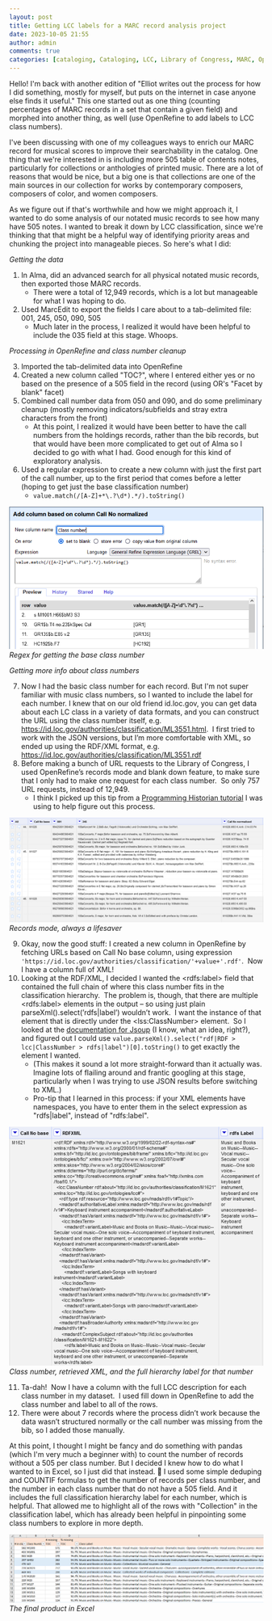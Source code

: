 ```yaml
---
layout: post
title: Getting LCC labels for a MARC record analysis project
date: 2023-10-05 21:55
author: admin
comments: true
categories: [cataloging, Cataloging, LCC, Library of Congress, MARC, OpenRefine]
---
```

<!-- wp:paragraph -->
<p>Hello! I'm back with another edition of "Elliot writes out the process for how I did something, mostly for myself, but puts on the internet in case anyone else finds it useful." This one started out as one thing (counting percentages of MARC records in a set that contain a given field) and morphed into another thing, as well (use OpenRefine to add labels to LCC class numbers).</p>
<!-- wp:paragraph -->

<!-- wp:paragraph -->
<p>I've been discussing with one of my colleagues ways to enrich our MARC record for musical scores to improve their searchability in the catalog.  One thing that we're interested in is including more 505 table of contents notes, particularly for collections or anthologies of printed music.  There are a lot of reasons that would be nice, but a big one is that collections are one of the main sources in our collection for works by contemporary composers, composers of color, and women composers.  </p>
<!-- /wp:paragraph -->

<!-- wp:paragraph -->
<p>As we figure out if that's worthwhile and how we might approach it, I wanted to do some analysis of our notated music records to see how many have 505 notes.  I wanted to break it down by LCC classification, since we're thinking that that might be a helpful way of identifying priority areas and chunking the project into manageable pieces.  So here's what I did:</p>
<!-- /wp:paragraph -->

<!-- wp:paragraph -->
<p><em>Getting the data</em></p>
<!-- /wp:paragraph -->

<!-- wp:list {"ordered":true} -->
<ol><!-- wp:list-item -->
<li>In Alma, did an advanced search for all physical notated music records, then exported those MARC records.<!-- wp:list -->
<ul><!-- wp:list-item -->
<li>There were a total of 12,949 records, which is a lot but manageable for what I was hoping to do.</li>
<!-- /wp:list-item --></ul>
<!-- /wp:list --></li>
<!-- /wp:list-item -->

<!-- wp:list-item -->
<li>Used MarcEdit to export the fields I care about to a tab-delimited file: 001, 245, 050, 090, 505<!-- wp:list -->
<ul><!-- wp:list-item -->
<li>Much later in the process, I realized it would have been helpful to include the 035 field at this stage.  Whoops.</li>
<!-- /wp:list-item --></ul>
<!-- /wp:list --></li>
<!-- /wp:list-item --></ol>
<!-- /wp:list -->

<!-- wp:paragraph -->
<p><em>Processing in OpenRefine and class number cleanup</em></p>
<!-- /wp:paragraph -->

<!-- wp:list {"ordered":true,"start":3} -->
<ol start="3"><!-- wp:list-item -->
<li>Imported the tab-delimited data into OpenRefine</li>
<!-- /wp:list-item -->

<!-- wp:list-item -->
<li>Created a new column called "TOC?", where I entered either yes or no based on the presence of a 505 field in the record (using OR's "Facet by blank" facet)</li>
<!-- /wp:list-item -->

<!-- wp:list-item -->
<li>Combined call number data from 050 and 090, and do some preliminary cleanup (mostly removing indicators/subfields and stray extra characters from the front)<!-- wp:list -->
<ul><!-- wp:list-item -->
<li>At this point, I realized it would have been better to have the call numbers from the holdings records, rather than the bib records, but that would have been more complicated to get out of Alma so I decided to go with what I had.  Good enough for this kind of exploratory analysis.</li>
<!-- /wp:list-item --></ul>
<!-- /wp:list --></li>
<!-- /wp:list-item -->

<!-- wp:list-item -->
<li>Used a regular expression to create a new column with just the first part of the call number, up to the first period that comes before a letter (hoping to get just the base classification number)<!-- wp:list -->
<ul><!-- wp:list-item -->
<li><code>value.match(/[A-Z]+*\.?\d*).*/).toString()</code></li>
<!-- /wp:list-item --></ul>
<!-- /wp:list --></li>
<!-- /wp:list-item --></ol>
<!-- /wp:list -->

![Screenshot of an OpenRefine window for &quot;Add column based on column Call No normalized&quot;.](/images/2023/CallNo-regex.png) *Regex for getting the base class number*

<!-- wp:paragraph -->
<p><em>Getting more info about class numbers</em></p>
<!-- /wp:paragraph -->

<!-- wp:list {"ordered":true,"start":7} -->
<ol start="7"><!-- wp:list-item -->
<li>Now I had the basic class number for each record. But I'm not super familiar with music class numbers, so I wanted to include the label for each number. I knew that on our old friend id.loc.gov, you can get data about each LC class in a variety of data formats, and you can construct the URL using the class number itself, e.g. <a href="https://id.loc.gov/authorities/classification/ML3551.html">https://id.loc.gov/authorities/classification/ML3551.html</a>.&nbsp; I first tried to work with the JSON versions, but I’m more comfortable with XML, so ended up using the RDF/XML format, e.g. <a href="https://id.loc.gov/authorities/classification/ML3551.rdf">https://id.loc.gov/authorities/classification/ML3551.rdf</a></li>
<!-- /wp:list-item -->

<!-- wp:list-item -->
<li>Before making a bunch of URL requests to the Library of Congress, I used OpenRefine’s records mode and blank down feature, to make sure that I only had to make one request for each class number.&nbsp; So only 757 URL requests, instead of 12,949.<!-- wp:list -->
<ul><!-- wp:list-item -->
<li>I think I picked up this tip from a <a href="https://programminghistorian.org/en/lessons/fetch-and-parse-data-with-openrefine#example-2-url-queries-and-parsing-json">Programming Historian tutorial</a> I was using to help figure out this process.</li>
<!-- /wp:list-item --></ul>
<!-- /wp:list --></li>
<!-- /wp:list-item --></ol>
<!-- /wp:list -->

![Screenshot of OpenRefine in records mode, showing three records with multiple rows each, with the column &quot;Call No base&quot; as the first column](/images/2023/CallNo-recordsMode.png) *Records mode, always a lifesaver*

<!-- wp:list {"ordered":true,"start":9} -->
<ol start="9"><!-- wp:list-item -->
<li>Okay, now the good stuff: I created a new column in OpenRefine by fetching URLs based on Call No base column, using expression <code>'https://id.loc.gov/authorities/classification/'+value+'.rdf'</code>.&nbsp; Now I have a column full of XML!</li>
<!-- /wp:list-item -->

<!-- wp:list-item -->
<li>Looking at the RDF/XML, I decided I wanted the &lt;rdfs:label&gt; field that contained the full chain of where this class number fits in the classification hierarchy.&nbsp; The problem is, though, that there are multiple &lt;rdfs:label&gt; elements in the output – so using just plain parseXml().select(’rdfs|label’) wouldn’t work.&nbsp; I want the instance of that element that is directly under the &lt;lss:ClassNumber&gt; element.&nbsp; So I looked at the <a href="https://jsoup.org/cookbook/extracting-data/selector-syntax">documentation for Jsoup</a> (I know, what an idea, right?), and figured out I could use <code>value.parseXml().select("rdf|RDF &gt; lcc|ClassNumber &gt; rdfs|label")[0].toString()</code> to get exactly the element I wanted.<!-- wp:list -->
<ul><!-- wp:list-item -->
<li>(This makes it sound a lot more straight-forward than it actually was.  Imagine lots of flailing around and frantic googling at this stage, particularly when I was trying to use JSON results before switching to XML.)</li>
<!-- /wp:list-item -->

<!-- wp:list-item -->
<li>Pro-tip that I learned in this process: if your XML elements have namespaces, you have to enter them in the select expression as "rdfs|label", instead of "rdfs:label".</li>
<!-- /wp:list-item --></ul>
<!-- /wp:list --></li>
<!-- /wp:list-item --></ol>
<!-- /wp:list -->

![Screenshot of three columns in OpenRefine. First column is labeled &quot;Call No base&quot;, and the value is &quot;M1621&quot;. Second column is labeled &quot;RDFXML&quot; and has a lot of XML data in it. Third column is labeled &quot;rdfs Label&quot;, and the value is &quot;Music and Books on Music--Music--Vocal music--Secular vocal music--One solo voice--Accompaniment of keyboard instrument, keyboard and one other instrument, or unaccompanied--Separate works--Keyboard instrument accompaniment&quot;](/images/2023/CallNo_rdfxml.png) *Class number, retrieved XML, and the full hierarchy label for that number*

<!-- wp:list {"ordered":true,"start":11} -->
<ol start="11"><!-- wp:list-item -->
<li>Ta-dah!&nbsp; Now I have a column with the full LCC description for each class number in my dataset.&nbsp; I used fill down in OpenRefine to add the class number and label to all of the rows.</li>
<!-- /wp:list-item -->

<!-- wp:list-item -->
<li>There were about 7 records where the process didn’t work because the data wasn’t structured normally or the call number was missing from the bib, so I added those manually.</li>
<!-- /wp:list-item --></ol>
<!-- /wp:list -->

<!-- wp:paragraph -->
<p>At this point, I thought I might be fancy and do something with pandas (which I'm very much a beginner with) to count the number of records without a 505 per class number.  But I decided I knew how to do what I wanted to in Excel, so I just did that instead. &#x1f937;  I used some simple deduping and COUNTIF formulas to get the number of records per class number, and the number in each class number that do not have a 505 field.  And it includes the full classification hierarchy label for each number, which is helpful.  That allowed me to highlight all of the rows with "Collection" in the classification label, which has already been helpful in pinpointing some class numbers to explore in more depth.</p>
<!-- /wp:paragraph -->

![Screenshot of an Excel spreadsheet, showing columns labeled # in class, Class Number, # missing TOC, % missing TOC, and Class Label.](/images/2023/CallNo-excel.png) *The final product in Excel*
